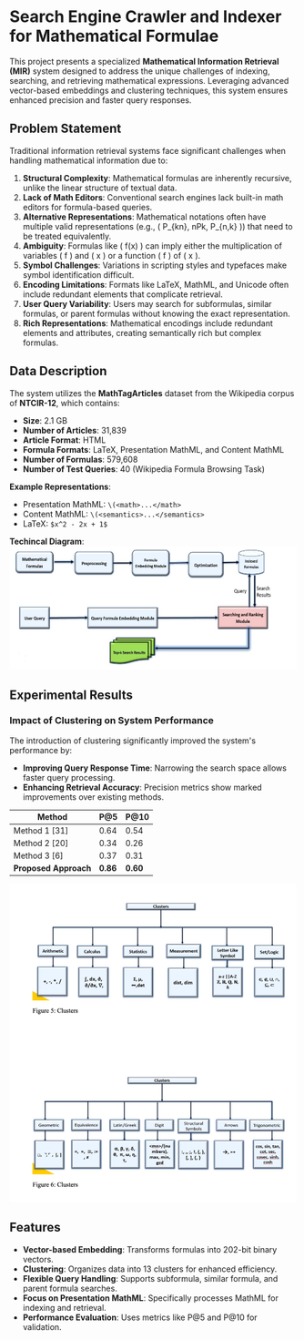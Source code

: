 # Search Engine Crawler and Indexer for Mathematical Formulae

This project presents a specialized **Mathematical Information Retrieval (MIR)** system designed to address the unique challenges of indexing, searching, and retrieving mathematical expressions. Leveraging advanced vector-based embeddings and clustering techniques, this system ensures enhanced precision and faster query responses.

## Problem Statement

Traditional information retrieval systems face significant challenges when handling mathematical information due to:

1. **Structural Complexity**: Mathematical formulas are inherently recursive, unlike the linear structure of textual data.
2. **Lack of Math Editors**: Conventional search engines lack built-in math editors for formula-based queries.
3. **Alternative Representations**: Mathematical notations often have multiple valid representations (e.g., \( P_{kn}, nPk, P_{n,k} \)) that need to be treated equivalently.
4. **Ambiguity**: Formulas like \( f(x) \) can imply either the multiplication of variables \( f \) and \( x \) or a function \( f \) of \( x \).
5. **Symbol Challenges**: Variations in scripting styles and typefaces make symbol identification difficult.
6. **Encoding Limitations**: Formats like LaTeX, MathML, and Unicode often include redundant elements that complicate retrieval.
7. **User Query Variability**: Users may search for subformulas, similar formulas, or parent formulas without knowing the exact representation.
8. **Rich Representations**: Mathematical encodings include redundant elements and attributes, creating semantically rich but complex formulas.

## Data Description

The system utilizes the **MathTagArticles** dataset from the Wikipedia corpus of **NTCIR-12**, which contains:

- **Size**: 2.1 GB
- **Number of Articles**: 31,839
- **Article Format**: HTML
- **Formula Formats**: LaTeX, Presentation MathML, and Content MathML
- **Number of Formulas**: 579,608
- **Number of Test Queries**: 40 (Wikipedia Formula Browsing Task)

**Example Representations**:
- Presentation MathML: `\(<math>...</math>`
- Content MathML: `\(<semantics>...</semantics>`
- LaTeX: `$x^2 - 2x + 1$`

**Techincal Diagram**:
![InserTechincal Diagram Here](images/technicalDiagram.png)

## Experimental Results

### Impact of Clustering on System Performance

The introduction of clustering significantly improved the system's performance by:

- **Improving Query Response Time**: Narrowing the search space allows faster query processing.
- **Enhancing Retrieval Accuracy**: Precision metrics show marked improvements over existing methods.

| Method          | P@5  | P@10 |
|-----------------|-------|------|
| Method 1 [31]   | 0.64  | 0.54 |
| Method 2 [20]   | 0.34  | 0.26 |
| Method 3 [6]    | 0.37  | 0.31 |
| **Proposed Approach** | **0.86** | **0.60** |

![Insert Clustering Optimization Diagram Here](images/clusters.png)

## Features

- **Vector-based Embedding**: Transforms formulas into 202-bit binary vectors.
- **Clustering**: Organizes data into 13 clusters for enhanced efficiency.
- **Flexible Query Handling**: Supports subformula, similar formula, and parent formula searches.
- **Focus on Presentation MathML**: Specifically processes MathML for indexing and retrieval.
- **Performance Evaluation**: Uses metrics like P@5 and P@10 for validation.

